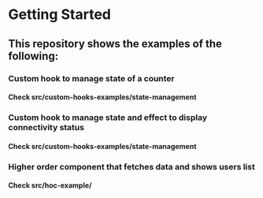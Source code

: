 # Getting Started

## This repository shows the examples of the following:

### Custom hook to manage state of a counter

#### Check src/custom-hooks-examples/state-management

### Custom hook to manage state and effect to display connectivity status

#### Check src/custom-hooks-examples/state-management

### Higher order component that fetches data and shows users list

#### Check src/hoc-example/
